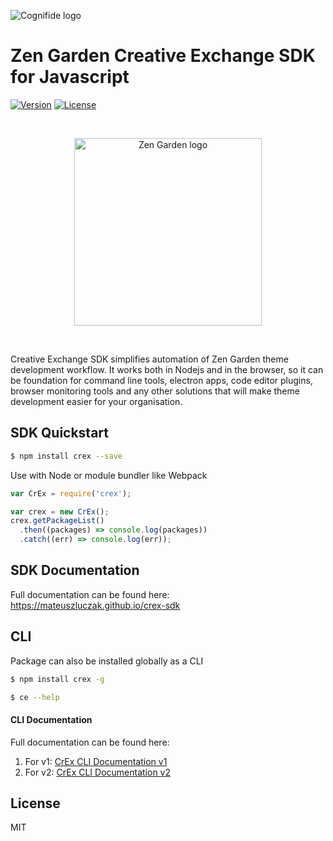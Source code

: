 ![Cognifide logo](http://cognifide.github.io/images/cognifide-logo.png)

# Zen Garden Creative Exchange SDK for Javascript
<a href="https://www.npmjs.com/package/crex"><img src="https://img.shields.io/npm/v/crex.svg" alt="Version"></a>
<a href="https://www.npmjs.com/package/crex"><img src="https://img.shields.io/npm/l/crex.svg" alt="License"></a>

<br>
<p align="center">
    <img width="300px" alt="Zen Garden logo" src="http://assets.cognifide.com/zg/logos/ce-sdk.png">
</p>
<br>

Creative Exchange SDK simplifies automation of Zen Garden theme development workflow. 
It works both in Nodejs and in the browser, so it can be foundation for command line tools, electron apps, code editor plugins, browser monitoring tools and any other solutions that will make theme development easier for your organisation.

## SDK Quickstart

```bash
$ npm install crex --save
```

Use with Node or module bundler like Webpack

```js
var CrEx = require('crex');

var crex = new CrEx();
crex.getPackageList()
  .then((packages) => console.log(packages))
  .catch((err) => console.log(err));
```

## SDK Documentation 

Full documentation can be found here:
<https://mateuszluczak.github.io/crex-sdk>

## CLI

Package can also be installed globally as a CLI

```bash
$ npm install crex -g
```
```bash
$ ce --help
```
#### CLI Documentation

Full documentation can be found here:

1. For v1: [CrEx CLI Documentation v1](docs/crex-sdk-cli-v1.md)
2. For v2: [CrEx CLI Documentation v2](docs/crex-sdk-cli-v2.md)

## License 
MIT
